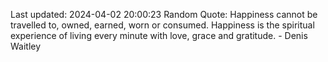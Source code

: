 Last updated: 2024-04-02 20:00:23
Random Quote: Happiness cannot be travelled to, owned, earned, worn or consumed. Happiness is the spiritual experience of living every minute with love, grace and gratitude. - Denis Waitley